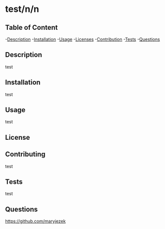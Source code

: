# test/n/n

  ## Table of Content
  -[Description](#description)
  -[Installation](#installation)
  -[Usage](#Usage)
  -[Licenses](#licenses)
  -[Contribution](#Contributing)
  -[Tests](#Tests)
  -[Questions](#Questions)

  ## Description 
  test
  ## Installation 
  test
  ## Usage
  test
  ## License
  ## Contributing
  test
  ## Tests 
  test
  ## Questions
  https://github.com/maryjezek


